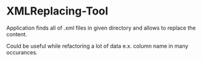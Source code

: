# XMLReplacing-Tool
Application finds all of .xml files in given directory and allows to replace the content. 

Could be useful while refactoring a lot of data e.x. column name in many occurances. 
